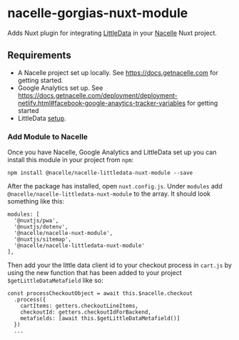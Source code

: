 # nacelle-gorgias-nuxt-module

Adds Nuxt plugin for integrating [LittleData](https://www.littledata.io/) in your [Nacelle](https://getnacelle.com/) Nuxt project.

## Requirements

- A Nacelle project set up locally. See https://docs.getnacelle.com for getting started.
- Google Analytics set up. See https://docs.getnacelle.com/deployment/deployment-netlify.html#facebook-google-anaytics-tracker-variables for getting started
- LittleData [setup](https://headlessdemo.littledata.io/).

### Add Module to Nacelle

Once you have Nacelle, Google Analytics and LittleData set up you can install this module in your project from `npm`:

```
npm install @nacelle/nacelle-littledata-nuxt-module --save
```

After the package has installed, open `nuxt.config.js`. Under `modules` add `@nacelle/nacelle-littledata-nuxt-module` to the array. It should look something like this:

```
modules: [
  '@nuxtjs/pwa',
  '@nuxtjs/dotenv',
  '@nacelle/nacelle-nuxt-module',
  '@nuxtjs/sitemap',
  '@nacelle/nacelle-littledata-nuxt-module'
],
```

Then add your the little data client id to your checkout process in `cart.js` by using the new function that has been added to your project `$getLittleDataMetafield` like so:

```
const processCheckoutObject = await this.$nacelle.checkout
  .process({
    cartItems: getters.checkoutLineItems,
    checkoutId: getters.checkoutIdForBackend,
    metafields: [await this.$getLittleDataMetafield()]
  })
  ...
```
